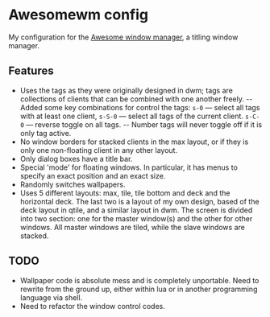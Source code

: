 # Awesomewm config

My configuration for the [Awesome window manager](https://www.awesomewm.org/), a titling window manager.

## Features

* Uses the tags as they were originally designed in dwm; tags are collections of clients that can be combined with one another freely.
-- Added some key combinations for control the tags: `s-0` — select all tags with at least one client, `s-S-0` — select all tags of the current client. `s-C-0` — reverse toggle on all tags.
-- Number tags will never toggle off if it is only tag active.
* No window borders for stacked clients in the max layout, or if they is only one non-floating client in any other layout.
* Only dialog boxes have a title bar.
* Special 'mode' for floating windows. In particular, it has menus to specify an exact position and an exact size.
* Randomly switches wallpapers.
* Uses 5 different layouts: max, tile, tile bottom and deck and the horizontal deck. The last two is a layout of my own design, based of the deck layout in qtile, and a similar layout in dwm. The screen is divided into two section: one for the master window(s) and the other for other windows. All master windows are tiled, while the slave windows are stacked.

## TODO

* Wallpaper code is absolute mess and is completely unportable. Need to rewrite from the ground up, either within lua or in another programming language via shell.
* Need to refactor the window control codes.
